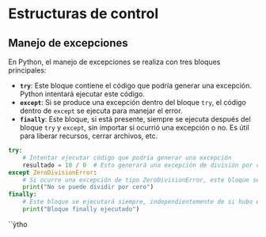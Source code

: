 
# Estructuras de control

## Manejo de excepciones

En Python, el manejo de excepciones se realiza con tres bloques principales:

- **`try`**: Este bloque contiene el código que podría generar una excepción. Python intentará ejecutar este código.
-  **`except`**: Si se produce una excepción dentro del bloque `try`, el código dentro de `except` se ejecuta para manejar el error.  
- **`finally`**: Este bloque, si está presente, siempre se ejecuta después del bloque `try` y `except`, sin importar si ocurrió una excepción o no. Es útil para liberar recursos, cerrar archivos, etc.

```python
try:
    # Intentar ejecutar código que podría generar una excepción
    resultado = 10 / 0  # Esto generará una excepción de división por cero
except ZeroDivisionError:
    # Si ocurre una excepción de tipo ZeroDivisionError, este bloque se ejecutará
    print("No se puede dividir por cero")
finally:
    # Este bloque se ejecutará siempre, independientemente de si hubo excepción o no
    print("Bloque finally ejecutado")
```

``ỳtho